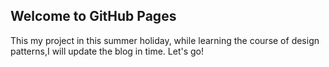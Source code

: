 ## Welcome to GitHub Pages

This my project in this summer holiday, while learning the course of design patterns,I will update the blog in time.
Let's go!
